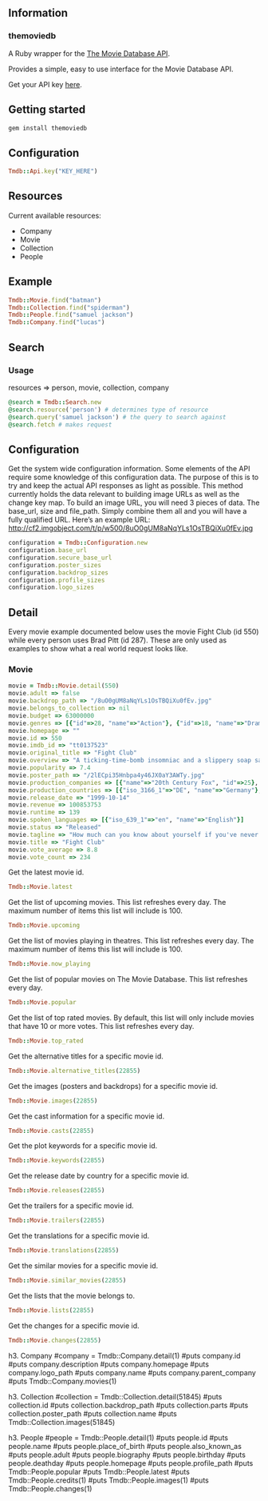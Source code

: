 ## Information

### themoviedb

A Ruby wrapper for the [The Movie Database API](http://docs.themoviedb.apiary.io/).

Provides a simple, easy to use interface for the Movie Database API.

Get your API key [here](https://www.themoviedb.org/account).

## Getting started

```ruby
gem install themoviedb
```

## Configuration

```ruby
Tmdb::Api.key("KEY_HERE")
```

## Resources

Current available resources:
* Company
* Movie
* Collection
* People

## Example

```ruby
Tmdb::Movie.find("batman")
Tmdb::Collection.find("spiderman")
Tmdb::People.find("samuel jackson")
Tmdb::Company.find("lucas")
```

## Search

### Usage

resources => person, movie, collection, company

```ruby
@search = Tmdb::Search.new
@search.resource('person') # determines type of resource
@search.query('samuel jackson') # the query to search against
@search.fetch # makes request
```


## Configuration

Get the system wide configuration information. Some elements of the API require some knowledge of this configuration data. The purpose of this is to try and keep the actual API responses as light as possible.
This method currently holds the data relevant to building image URLs as well as the change key map.
To build an image URL, you will need 3 pieces of data. The base_url, size and file_path. Simply combine them all and you will have a fully qualified URL. 
Here’s an example URL: http://cf2.imgobject.com/t/p/w500/8uO0gUM8aNqYLs1OsTBQiXu0fEv.jpg

```ruby
configuration = Tmdb::Configuration.new
configuration.base_url
configuration.secure_base_url
configuration.poster_sizes
configuration.backdrop_sizes
configuration.profile_sizes
configuration.logo_sizes
```

## Detail

Every movie example documented below uses the movie Fight Club (id 550) while every person uses Brad Pitt (id 287). These are only used as examples to show what a real world request looks like.

### Movie

```ruby
movie = Tmdb::Movie.detail(550)
movie.adult => false
movie.backdrop_path => "/8uO0gUM8aNqYLs1OsTBQiXu0fEv.jpg"
movie.belongs_to_collection => nil
movie.budget => 63000000
movie.genres => [{"id"=>28, "name"=>"Action"}, {"id"=>18, "name"=>"Drama"}, {"id"=>53, "name"=>"Thriller"}]
movie.homepage => ""
movie.id => 550
movie.imdb_id => "tt0137523"
movie.original_title => "Fight Club"
movie.overview => "A ticking-time-bomb insomniac and a slippery soap salesman channel primal male aggression into a shocking new form of therapy. Their concept catches on, with underground \"fight clubs\" forming in every town, until an eccentric gets in the way and ignites an out-of-control spiral toward oblivion."
movie.popularity => 7.4
movie.poster_path => "/2lECpi35Hnbpa4y46JX0aY3AWTy.jpg"
movie.production_companies => [{"name"=>"20th Century Fox", "id"=>25}, {"name"=>"Fox 2000 Pictures", "id"=> 711}, {"name"=>"Regency Enterprises", "id"=>508}]
movie.production_countries => [{"iso_3166_1"=>"DE", "name"=>"Germany"}, {"iso_3166_1"=>"US", "name"=>"United States of America"}]
movie.release_date => "1999-10-14"
movie.revenue => 100853753
movie.runtime => 139
movie.spoken_languages => [{"iso_639_1"=>"en", "name"=>"English"}]
movie.status => "Released"
movie.tagline => "How much can you know about yourself if you've never been in a fight?"
movie.title => "Fight Club"
movie.vote_average => 8.8
movie.vote_count => 234
```
Get the latest movie id.
```ruby
Tmdb::Movie.latest
```
Get the list of upcoming movies. This list refreshes every day. The maximum number of items this list will include is 100.
```ruby
Tmdb::Movie.upcoming
```
Get the list of movies playing in theatres. This list refreshes every day. The maximum number of items this list will include is 100.
```ruby
Tmdb::Movie.now_playing
```
Get the list of popular movies on The Movie Database. This list refreshes every day.
```ruby
Tmdb::Movie.popular
```
Get the list of top rated movies. By default, this list will only include movies that have 10 or more votes. This list refreshes every day.
```ruby
Tmdb::Movie.top_rated
```

Get the alternative titles for a specific movie id.
```ruby
Tmdb::Movie.alternative_titles(22855)
```

Get the images (posters and backdrops) for a specific movie id.
```ruby
Tmdb::Movie.images(22855)
```

Get the cast information for a specific movie id.
```ruby
Tmdb::Movie.casts(22855)
```

Get the plot keywords for a specific movie id.
```ruby
Tmdb::Movie.keywords(22855)
```

Get the release date by country for a specific movie id.
```ruby
Tmdb::Movie.releases(22855)
```

Get the trailers for a specific movie id.
```ruby
Tmdb::Movie.trailers(22855)
```

Get the translations for a specific movie id.
```ruby
Tmdb::Movie.translations(22855)
```

Get the similar movies for a specific movie id.
```ruby
Tmdb::Movie.similar_movies(22855)
```

Get the lists that the movie belongs to.
```ruby
Tmdb::Movie.lists(22855)
```

Get the changes for a specific movie id.
```ruby
Tmdb::Movie.changes(22855)
```

h3. Company
#company = Tmdb::Company.detail(1)
#puts company.id
#puts company.description
#puts company.homepage
#puts company.logo_path
#puts company.name
#puts company.parent_company
#puts Tmdb::Company.movies(1)

h3. Collection
#collection = Tmdb::Collection.detail(51845)
#puts collection.id
#puts collection.backdrop_path
#puts collection.parts
#puts collection.poster_path
#puts collection.name
#puts Tmdb::Collection.images(51845)

h3. People
#people = Tmdb::People.detail(1)
#puts people.id
#puts people.name
#puts people.place_of_birth
#puts people.also_known_as
#puts people.adult
#puts people.biography
#puts people.birthday
#puts people.deathday
#puts people.homepage
#puts people.profile_path
#puts Tmdb::People.popular
#puts Tmdb::People.latest
#puts Tmdb::People.credits(1)
#puts Tmdb::People.images(1)
#puts Tmdb::People.changes(1)